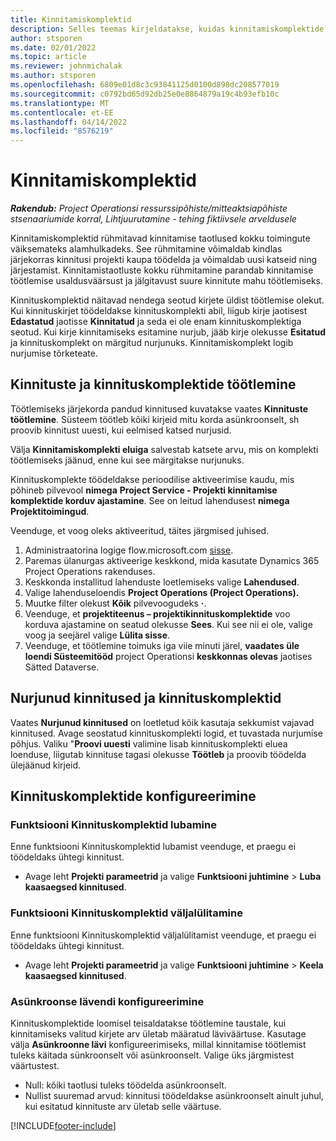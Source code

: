 ```yaml
---
title: Kinnitamiskomplektid
description: Selles teemas kirjeldatakse, kuidas kinnitamiskomplektide, taotluste ja nende toimingute alamhulkadega töötada.
author: stsporen
ms.date: 02/01/2022
ms.topic: article
ms.reviewer: johnmichalak
ms.author: stsporen
ms.openlocfilehash: 6809e01d8c3c93841125d0100d898dc208577019
ms.sourcegitcommit: c0792bd65d92db25e0e8864879a19c4b93efb10c
ms.translationtype: MT
ms.contentlocale: et-EE
ms.lasthandoff: 04/14/2022
ms.locfileid: "8576219"
---
```

# <a name="approval-sets"></a>Kinnitamiskomplektid

_**Rakendub:** Project Operationsi ressurssipõhiste/mitteaktsiapõhiste stsenaariumide korral,  Lihtjuurutamine - tehing fiktiivsele arveldusele_

Kinnitamiskomplektid rühmitavad kinnitamise taotlused kokku toimingute väiksemateks alamhulkadeks. See rühmitamine võimaldab kindlas järjekorras kinnitusi projekti kaupa töödelda ja võimaldab uusi katseid ning järjestamist. Kinnitamistaotluste kokku rühmitamine parandab kinnitamise töötlemise usaldusväärsust ja jälgitavust suure kinnitute mahu töötlemiseks.

Kinnituskomplektid näitavad nendega seotud kirjete üldist töötlemise olekut. Kui kinnituskirjet töödeldakse kinnituskomplekti abil, liigub kirje jaotisest **Edastatud** jaotisse **Kinnitatud** ja seda ei ole enam kinnituskomplektiga seotud. Kui kirje kinnitamiseks esitamine nurjub, jääb kirje olekusse **Esitatud** ja kinnituskomplekt on märgitud nurjunuks. Kinnitamiskomplekt logib nurjumise tõrketeate.

## <a name="processing-approvals-and-approval-sets"></a>Kinnituste ja kinnituskomplektide töötlemine
Töötlemiseks järjekorda pandud kinnitused kuvatakse vaates **Kinnituste töötlemine**. Süsteem töötleb kõiki kirjeid mitu korda asünkroonselt, sh proovib kinnitust uuesti, kui eelmised katsed nurjusid.

Välja **Kinnitamiskomplekti eluiga** salvestab katsete arvu, mis on komplekti töötlemiseks jäänud, enne kui see märgitakse nurjunuks.

Kinnituskomplekte töödeldakse perioodilise aktiveerimise kaudu, mis põhineb pilvevool **nimega** **Project Service - Projekti kinnitamise komplektide korduv ajastamine**. See on leitud lahendusest **nimega** **Projektitoimingud**. 

Veenduge, et voog oleks aktiveeritud, täites järgmised juhised.

1. Administraatorina logige flow.microsoft.com [sisse](https://powerautomate.microsoft.com).
2. Paremas ülanurgas aktiveerige keskkond, mida kasutate Dynamics 365 Project Operations rakenduses.
3. Keskkonda installitud lahenduste loetlemiseks valige **Lahendused**.
4. Valige lahenduseloendis **Project Operations (Project Operations).**
5. Muutke filter olekust **Kõik** pilvevoogudeks **·**.
6. Veenduge, et **projektiteenus – projektikinnituskomplektide** voo korduva ajastamine on seatud olekusse **Sees**. Kui see nii ei ole, valige voog ja seejärel valige **Lülita sisse**.
7. Veenduge, et töötlemine toimuks iga viie minuti järel, **vaadates üle loendi Süsteemitööd** project Operationsi **keskkonnas olevas** jaotises Sätted Dataverse.

## <a name="failed-approvals-and-approval-sets"></a>Nurjunud kinnitused ja kinnituskomplektid
Vaates **Nurjunud kinnitused** on loetletud kõik kasutaja sekkumist vajavad kinnitused. Avage seostatud kinnituskomplekti logid, et tuvastada nurjumise põhjus.
Valiku "**Proovi uuesti** valimine lisab kinnituskomplekti eluea loenduse, liigutab kinnituse tagasi olekusse **Töötleb** ja proovib töödelda ülejäänud kirjeid.

## <a name="configure-approval-sets"></a>Kinnituskomplektide konfigureerimine

### <a name="enable-the-approval-sets-feature"></a>Funktsiooni Kinnituskomplektid lubamine
Enne funktsiooni Kinnituskomplektid lubamist veenduge, et praegu ei töödeldaks ühtegi kinnitust.

- Avage leht **Projekti parameetrid** ja valige **Funktsiooni juhtimine** > **Luba kaasaegsed kinnitused**.

### <a name="turn-off-the-approval-sets-feature"></a>Funktsiooni Kinnituskomplektid väljalülitamine
Enne funktsiooni Kinnituskomplektid väljalülitamist veenduge, et praegu ei töödeldaks ühtegi kinnitust.

- Avage leht **Projekti parameetrid** ja valige **Funktsiooni juhtimine** > **Keela kaasaegsed kinnitused**.

### <a name="configuring-the-asynchronous-threshold"></a>Asünkroonse lävendi konfigureerimine 
Kinnituskomplektide loomisel teisaldatakse töötlemine taustale, kui kinnitamiseks valitud kirjete arv ületab määratud läviväärtuse. Kasutage välja **Asünkroonne lävi** konfigureerimiseks, millal kinnitamise töötlemist tuleks käitada sünkroonselt või asünkroonselt. Valige üks järgmistest väärtustest.

  - Null: kõiki taotlusi tuleks töödelda asünkroonselt. 
  - Nullist suuremad arvud: kinnitusi töödeldakse asünkroonselt ainult juhul, kui esitatud kinnituste arv ületab selle väärtuse.

[!INCLUDE[footer-include](../includes/footer-banner.md)]
